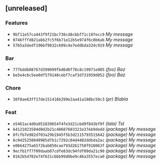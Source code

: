 ## [unreleased]

### Features

- `9bf11e57ca443f9f21bc738cd8cbbf71c107ecc9` _My message_
- `0746fffd821abb2fc5f6b71e12b5e974f6c0b6ab` _My message_
- `5765a3dedf196bf9832c609c4e7eddbda324c919` _My message_

### Bar

- `777bddb08767d399099fbd6d0f78c8c19971e005` *(foo)* _Baz_
- `be5e4c6c5ee0df579148cebf7caf3d731959d052` *(foo)* _Baz_

### Chore

- `30f8ae63ff17de151416b299e2aa41a188bc50c3` *(pr)* _Blabla_

### Feat

- `e5461ac4d0a951839654f4fe3d21cbd9f843bf9f` *(lala)* _Tst_
- `64121023584d0d2b21c48687603323a37eb9dedd` *(package)* _My message_
- `8fcfb7e982d703a29b1945f5b3d2115793515642` *(package)* _My message_
- `6c9425250849985d7b1c7292c04d4402ddbda2ac` *(package)* _My message_
- `e0664275a6572bab050cae793d261750f918063f` *(package)* _My message_
- `9ecfb1ff7f09daab87cdfe83dc94fdf09da21c90` *(package)* _My message_
- `0162b5d702e74f621cbbb99d0be9c46a3557eca0` *(package)* _My message_
